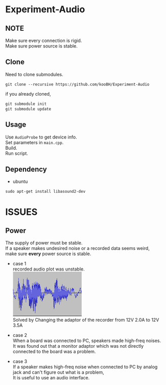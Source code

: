 # Experiment-Audio

## NOTE  
Make sure every connection is rigid.   
Make sure power source is stable.  

## Clone
Need to clone submodules.  
```
git clone --recursive https://github.com/kooBH/Experiment-Audio
```
if you already cloned,
```
git submodule init
git submodule update
```

## Usage   
Use ```AudioProbe``` to get device info.  
Set parameters in ```main.cpp```.  
Build.  
Run script.  

## Dependency

+ ubuntu
```
sudo apt-get install libasound2-dev
```

# ISSUES

## Power
The supply of power must be stable.  
If a speaker makes undesired noise or a recorded data seems weird,   
make sure **every** power source is stable.   

+ case 1  
recorded audio plot was unstable.  
![unstable_wav_plot](doc/unstable_wav_plot.png)    
Solved by Changing the adaptor of the recorder from  12V 2.0A to 12V 3.5A  
  
+ case 2   
When a board was connected to PC, speakers made high-freq noises.  
It was found out that a monitor adaptor  which was not directly connected 
to the board was a problem.  
  
+ case 3  
If a speaker makes high-freq noise when connected to PC by analog jack and can't figure out what is a problem,  
It is useful to use an audio interface.   
